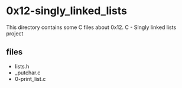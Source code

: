 # 0x12-singly_linked_lists

This directory contains some C files about 0x12. C - SIngly linked lists
project

## files

* lists.h
* \_putchar.c
* 0-print_list.c
